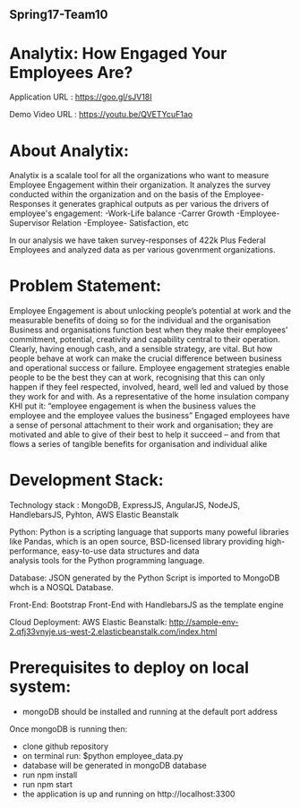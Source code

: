 ## Spring17-Team10

# Analytix: How Engaged Your Employees Are?

Application URL :  https://goo.gl/sJV18I

Demo Video URL : https://youtu.be/QVETYcuF1ao

# About Analytix:

Analytix is a scalale tool for all the organizations who want to measure Employee Engagement within their organization. 
It analyzes the survey conducted within the organization and on the basis of the Employee-Responses it generates graphical outputs as per various the drivers of employee's engagement:
-Work-Life balance
-Carrer Growth
-Employee-Supervisor Relation
-Employee- Satisfaction, etc

In our analysis we have taken survey-responses of 422k Plus Federal Employees and analyzed data as per various govenrment organizations.

# Problem Statement:

Employee Engagement is about unlocking people’s potential at work and the measurable benefits of doing so for the individual and the organisation
Business and organisations function best when they make their employees’ commitment, potential, creativity and capability central to their operation. Clearly, having enough cash, and a sensible strategy, are vital. But how people behave at work can make the crucial difference between business and operational success or failure. 
Employee engagement strategies enable people to be the best they can at work, recognising that this can only happen if they feel respected, involved, heard, well led and valued by those they work for and with. As a representative of the home insulation company KHI put it: “employee engagement is when the business values the employee and the employee values the business” 
Engaged employees have a sense of personal attachment to their work and organisation; they are motivated and able to give of their best to help it succeed – and from that flows a series of tangible benefits for organisation and individual alike

# Development Stack:

Technology stack :  MongoDB, ExpressJS, AngularJS, NodeJS, HandlebarsJS, Pyhton, AWS Elastic Beanstalk

Python: Python is a scripting language that supports many poweful libraries like Pandas, which is an open source,
         BSD-licensed library providing high-performance, easy-to-use data structures and data  
         analysis tools for the Python programming language.

Database: JSON generated by the Python Script is imported to MongoDB whch is a NOSQL Database.

Front-End: Bootstrap Front-End with HandlebarsJS as the template engine

Cloud Deployment: 
AWS Elastic Beanstalk: http://sample-env-2.qfj33vnyje.us-west-2.elasticbeanstalk.com/index.html

# Prerequisites to deploy on local system:

- mongoDB should be installed and running at the default port address

Once mongoDB is running then:
- clone github repository
- on terminal run: $python employee_data.py
- database will be generated in mongoDB database
- run npm install
- run npm start
- the application is up and running on http://localhost:3300
